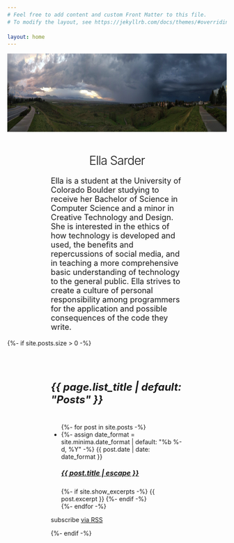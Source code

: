 ```yaml
---
# Feel free to add content and custom Front Matter to this file.
# To modify the layout, see https://jekyllrb.com/docs/themes/#overriding-theme-defaults

layout: home
---
```

<div>
  <img src="/photos/storm2.jpg" style="height:180px; width:fit-content" alt="storm_acomin"  class="center"/>
</div>

<h1 style="text-align:center; padding-top: 10px; font-weight:350;" class="home-header">Ella Sarder</h1>

<div style="padding: 0px 100px 0px 100px">
  <p style="font-size:18px"> Ella is a student at the University of Colorado Boulder studying to receive her Bachelor of Science in Computer Science and a minor in Creative Technology and Design. She is interested in the ethics of how technology is developed and used, the benefits and repercussions of social media, and in teaching a more comprehensive basic understanding of technology to the general public. Ella strives to create a culture of personal responsibility among programmers for the application and possible consequences of the code they write.</p>
</div>


{%- if site.posts.size > 0 -%}
<div style="padding: 30px 100px 0px 100px">
  <h5 class="post-list-heading">{{ page.list_title | default: "Posts" }}</h5>
  <ul class="post-list">
    {%- for post in site.posts -%}
    <li>
      {%- assign date_format = site.minima.date_format | default: "%b %-d, %Y" -%}
      <span class="post-meta">{{ post.date | date: date_format }}</span>
      <h5>
        <a class="post-link" href="{{ post.url | relative_url }}">
          {{ post.title | escape }}
        </a>
      </h5>
      {%- if site.show_excerpts -%}
        {{ post.excerpt }}
      {%- endif -%}
    </li>
    {%- endfor -%}
  </ul>

  <p class="rss-subscribe">subscribe <a href="{{ "/feed.xml" | relative_url }}">via RSS</a></p>
{%- endif -%}
</div>







<style>

  .center {
  display: block;
  margin-left: auto;
  margin-right: auto;
  }

  .trigger{
    padding-top:16px;
  }

  .post-list-heading {
    font-size: 24px;
  }

  .post-link {
    font-size: 16px;
  }

  .page-content{
    padding: 0px 0px 30px 0px;
  }


  .home-header {
  @include relative-font-size(1.625);
  font-weight: 300;
  letter-spacing: -1px;

}


</style>
